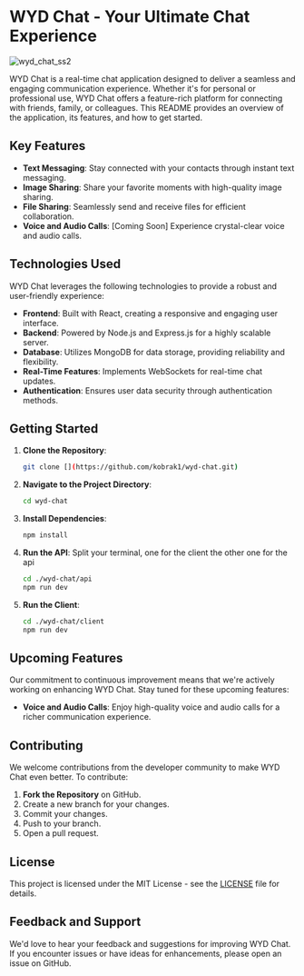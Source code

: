 # WYD Chat - Your Ultimate Chat Experience

![wyd_chat_ss2](https://github.com/kobrak1/wyd-chat/assets/114083611/17f0ac88-c338-4d82-985e-c8dcacc3f83f)

WYD Chat is a real-time chat application designed to deliver a seamless and engaging communication experience. Whether it's for personal or professional use, WYD Chat offers a feature-rich platform for connecting with friends, family, or colleagues. This README provides an overview of the application, its features, and how to get started.

## Key Features

- **Text Messaging**: Stay connected with your contacts through instant text messaging.
- **Image Sharing**: Share your favorite moments with high-quality image sharing.
- **File Sharing**: Seamlessly send and receive files for efficient collaboration.
- **Voice and Audio Calls**: [Coming Soon] Experience crystal-clear voice and audio calls.

## Technologies Used

WYD Chat leverages the following technologies to provide a robust and user-friendly experience:

- **Frontend**: Built with React, creating a responsive and engaging user interface.
- **Backend**: Powered by Node.js and Express.js for a highly scalable server.
- **Database**: Utilizes MongoDB for data storage, providing reliability and flexibility.
- **Real-Time Features**: Implements WebSockets for real-time chat updates.
- **Authentication**: Ensures user data security through authentication methods.

## Getting Started

1. **Clone the Repository**:

   ```bash
   git clone [](https://github.com/kobrak1/wyd-chat.git)
   ```

2. **Navigate to the Project Directory**:

   ```bash
   cd wyd-chat
   ```

3. **Install Dependencies**:

   ```bash
   npm install
   ```

4. **Run the API**:
  Split your terminal, one for the client the other one for the api
   ```bash
   cd ./wyd-chat/api
   npm run dev
   ```

5. **Run the Client**:

   ```bash
   cd ./wyd-chat/client
   npm run dev
   ```
  

## Upcoming Features

Our commitment to continuous improvement means that we're actively working on enhancing WYD Chat. Stay tuned for these upcoming features:

- **Voice and Audio Calls**: Enjoy high-quality voice and audio calls for a richer communication experience.

## Contributing

We welcome contributions from the developer community to make WYD Chat even better. To contribute:

1. **Fork the Repository** on GitHub.
2. Create a new branch for your changes.
3. Commit your changes.
4. Push to your branch.
5. Open a pull request.

## License

This project is licensed under the MIT License - see the [LICENSE](LICENSE) file for details.

## Feedback and Support

We'd love to hear your feedback and suggestions for improving WYD Chat. If you encounter issues or have ideas for enhancements, please open an issue on GitHub.
